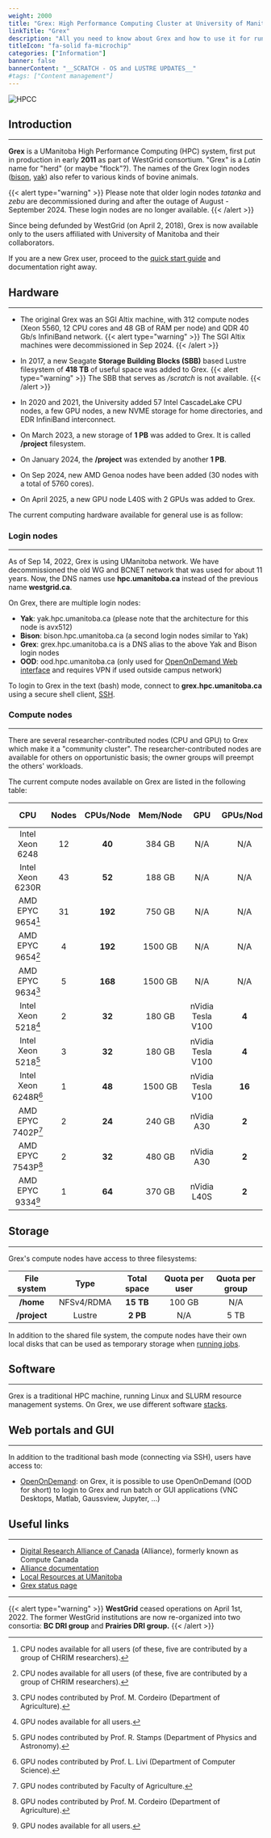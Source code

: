 ```yaml
---
weight: 2000
title: "Grex: High Performance Computing Cluster at University of Manitoba"
linkTitle: "Grex"
description: "All you need to know about Grex and how to use it for running jobs"
titleIcon: "fa-solid fa-microchip"
categories: ["Information"]
banner: false
bannerContent: "__SCRATCH - OS and LUSTRE UPDATES__"
#tags: ["Content management"]
---
```


![HPCC](/hpcc/grex-room-2025.png)

## Introduction
---

__Grex__ is a UManitoba High Performance Computing (HPC) system, first put in production in early __2011__ as part of WestGrid consortium. "Grex" is a _Latin_ name for "herd" (or maybe "flock"?). The names of the Grex login nodes ([bison](https://en.wikipedia.org/wiki/Bison "Bison"), [yak](https://en.wikipedia.org/wiki/Yak "Yak")) also refer to various kinds of bovine animals.

{{< alert type="warning" >}}
Please note that older login nodes  _tatanka_ and _zebu_ are decommissioned during and after the outage of August - September 2024. These login nodes are no longer available.
{{< /alert >}}

<!-- For more information, visit the updates [page](updates) -->

Since being defunded by WestGrid (on April 2, 2018), Grex is now available only to the users affiliated with University of Manitoba and their collaborators. 

<!--
The old WestGrid documentation, hosted on the WestGrid website became irrelevant after the Grex upgrade, so please visit Grex's current [documentation.](/) 
-->

<!--
Thus, if you are an experienced user in the previous "version" of Grex, you might benefit from reading this document: description of Grex [changes.](changes/linux-slurm-update)
-->

If you are a new Grex user, proceed to the [quick start guide](start-guide) and documentation right away.

## Hardware 
---

* The original Grex was an SGI Altix machine, with 312 compute nodes (Xeon 5560, 12 CPU cores and 48 GB of RAM per node) and QDR 40 Gb/s InfiniBand network. 
{{< alert type="warning" >}}
The SGI Altix machines were decommissioned in Sep 2024.
{{< /alert >}}

* In 2017, a new Seagate **Storage Building Blocks (SBB)** based Lustre filesystem of **418 TB** of useful space was added to Grex.
{{< alert type="warning" >}}
The SBB that serves as _/scratch_ is not available.
{{< /alert >}}

* In 2020 and 2021, the University added 57 Intel CascadeLake CPU nodes, a few GPU nodes, a new NVME storage for home directories, and EDR InfiniBand interconnect.

* On March 2023, a new storage of **1 PB** was added to Grex. It is called **/project** filesystem.

* On January 2024, the **/project** was extended by another **1 PB**.

* On Sep 2024, new AMD Genoa nodes have been added (30 nodes with a total of 5760 cores).

* On April 2025, a new GPU node L40S with 2 GPUs was added to Grex.

The current computing hardware available for general use is as follow:

### Login nodes
---

As of Sep 14, 2022, Grex is using UManitoba network. We have decommissioned the old WG and BCNET network that was used for about 11 years. Now, the DNS names use **hpc.umanitoba.ca** instead of the previous name **westgrid.ca**.

On Grex, there are multiple login nodes:

<!--
* __Bison__: bison.hpc.umanitoba.ca
* __Tatanka__: tatanka.hpc.umanitoba.ca
* __Grex__: grex.hpc.umanitoba.ca
-->
* __Yak__: yak.hpc.umanitoba.ca (please note that the architecture for this node is avx512)
* __Bison__: bison.hpc.umanitoba.ca (a second login nodes similar to Yak)
* __Grex__: grex.hpc.umanitoba.ca is a DNS alias to the above Yak and Bison login nodes
* __OOD__: ood.hpc.umanitoba.ca (only used for [OpenOnDemand Web interface](/ood) and requires VPN if used outside campus network)

To login to Grex in the text (bash) mode, connect to __grex.hpc.umanitoba.ca__  using a secure shell client, [SSH](connecting/#ssh). 


### Compute nodes
---

<!--
In addition to the original nodes, new skylake and AMD nodes have been added to Grex:
-->

There are several researcher-contributed nodes (CPU and GPU) to Grex which make it a "community cluster".
The researcher-contributed nodes are available for others on opportunistic basis; the owner groups will preempt the others' workloads.

The current compute nodes available on Grex are listed in the following table:

| CPU                      | Nodes | CPUs/Node | Mem/Node | GPU               | GPUs/Node | VMem/GPU | Network<br/>(InfiniBand) |
| :----------------------: | :---: | :-------: | :------: | :---------------: | :-------: | :------: | :----------------------: |
| Intel<br/>Xeon 6248      | 12    | **40**    | 384 GB   | N/A               | N/A       | N/A      | EDR 100GB/s              |
| Intel<br/>Xeon 6230R     | 43    | **52**    | 188 GB   | N/A               | N/A       | N/A      | EDR 100GB/s              |
| AMD<br/>EPYC 9654[^1]    | 31    | **192**   | 750 GB   | N/A               | N/A       | N/A      | HDR 200GB/s              |
| AMD<br/>EPYC 9654[^1]    |  4    | **192**   | 1500 GB  | N/A               | N/A       | N/A      | HDR 200GB/s              |
| AMD<br/>EPYC 9634[^2]    |  5    | **168**   | 1500 GB  | N/A               | N/A       | N/A      | HDR 100GB/s              |
| Intel<br/>Xeon 5218[^3]  |  2    | **32**    | 180 GB   | nVidia Tesla V100 | **4**     | 32 GB    | FDR 56GB/s               |
| Intel<br/>Xeon 5218[^4]  |  3    | **32**    | 180 GB   | nVidia Tesla V100 | **4**     | 16 GB    | FDR 56GB/s               |
| Intel<br/>Xeon 6248R[^5] |  1    | **48**    | 1500 GB  | nVidia Tesla V100 | **16**    | 32 GB    | EDR 100GB/s              |
| AMD<br/>EPYC 7402P[^6]   |  2    | **24**    | 240 GB   | nVidia A30        | **2**     | 24 GB    | EDR 100GB/s              |
| AMD<br/>EPYC 7543P[^7]   |  2    | **32**    | 480 GB   | nVidia A30        | **2**     | 24 GB    | EDR 100GB/s              |
| AMD<br/>EPYC 9334[^3]    |  1    | **64**    | 370 GB   | nVidia L40S       | **2**     | 48 GB    | HDR 200GB/s              |

[^1]: CPU nodes available for all users (of these, five are contributed by a group of CHRIM researchers).
[^2]: CPU nodes contributed by Prof. M. Cordeiro (Department of Agriculture).
[^3]: GPU nodes available for all users.
[^4]: GPU nodes contributed by Prof. R. Stamps (Department of Physics and Astronomy).
[^5]: GPU nodes contributed by Prof. L. Livi (Department of Computer Science).
[^6]: GPU nodes contributed by Faculty of Agriculture.
[^7]: GPU nodes contributed by Prof. M. Cordeiro (Department of Agriculture).

<!--
| Hardware            | Number of nodes | CPUs/Node | Mem/Node | Network |
| :-------:           | :-------------: | :-------: | :------: | :-----: |
| Intel CPU           | 12              | **40**    | 384 GB   | EDR 100GB/s IB interconnect |
| Intel 6230R         | 42              | **52**    | 188 GB   | EDR 100GB/s IB interconnect |
| AMD EPYC 9654       | 27              | **192**   | 750 GB   | HDR 200GB/s IB interconnect |
| AMD EPYC 9654       |  3              | **192**   | 1500 GB  | HDR 200GB/s IB interconnect |
| AMD EPYC 9634[^2]   |  5              | **168**   | 1500 GB  | HDR 100GB/s IB interconnect |
| Intel Xeon 5560[^1] | 312             | **12**    |  48 GB   | QDR 40GB/s IB interconnect  |
[^1]: Original Grex nodes: **slated for decommission in the near furure**
-->

<!--
### GPU nodes
---

There are also several researcher-contributed nodes (CPU and GPU) to Grex which make it a "community cluster". The researcher-contributed nodes are available for others on opportunistic basis; the owner groups will preempt the others' workloads.

| Hardware             | Number of nodes | GPUs/Node | CPUs/node |Mem/Node |
| :-------:            | :-------------: | :-------: | :-------: |:------: |
| GPU[^8]              | 2               | 4         | 32        | 192 GB  |
| 4 [V100-32 GB][^3]   | 2               | 4         | 32        | 187 GB  |
| 4 [V100-16 GB][^4]   | 3               | 4         | 32        | 187 GB  |
| 16 [V100-32 GB][^5]  | 1               | 16        | 48        | 1500 GB |
| AMD [A30][^6]        | 2               | 2         | 18        | 500 GB  |
| NVIDIA AMD [A30][^7] | 2               | 4         | 32        | 500 GB  |
| L40S[^8]             | 1               | 2         | 64        | 370 GB  |

[^3]: GPU nodes available for all users (general purpose).
[^4]: GPU nodes contributed by Prof. R. Stamps (Department of Physics and Astronomy).
[^5]: NVSwitch server contributed by Prof. L. Livi (Department of Computer Science).
[^6]: GPU nodes contributed by Faculty of Agriculture.
[^7]: GPU nodes contributed by Prof. M. Cordeiro (Department of Agriculture).
[^8]: GPU nodes for general purpose.  
-->
## Storage
---

Grex's compute nodes have access to three filesystems:

<!--
- __/home__ filesystem, NFSv4/RDMA, **15 TB** total usable, 100 GB / user quota.
- __/global/scratch__ filesystem, Lustre, **418 TB** total usable, 4 TB / user quota.
-->

| File system  | Type       | Total space | Quota per user | Quota per group |
| :----------: | :--------: | :---------: | :------------: | :-------------: |
| __/home__    | NFSv4/RDMA | **15 TB**   | 100 GB         | N/A             |
| __/project__ | Lustre     | **2 PB**    | N/A            | 5 TB            |

<!--
| __/global/scratch__ | Lustre      | **418 TB**   | 4 TB             |
-->

In addition to the shared file system, the compute nodes have their own local disks that can be used as temporary storage when [running jobs](running-jobs).

<!--
There is a **10 GB/s** Ethernet connection between Grex and [CANARIE](https://www.canarie.ca/network/) network.
-->

## Software
---

Grex is a traditional HPC machine, running Linux and SLURM resource management systems. On Grex, we use different software [stacks](software).

## Web portals and GUI
---

In addition to the traditional bash mode (connecting via SSH), users have access to:

* [OpenOnDemand](/ood): on Grex, it is possible to use OpenOnDemand (OOD for short) to login to Grex and run batch or GUI applications (VNC Desktops, Matlab, Gaussview, Jupyter, ...)

<!--
* __X2Go:__ for more information, visit the page, connect to Grex via [X2Go](connecting/#x2go)
-->

## Useful links
---

* [Digital Research Alliance of Canada](https://alliancecan.ca/) (Alliance), formerly known as Compute Canada
* [Alliance documentation](https://docs.alliancecan.ca/wiki/Main_Page)
* [Local Resources at UManitoba](localit)
* [Grex status page](https://grex-status.netlify.app)

---

{{< alert type="warning" >}}
__WestGrid__ ceased operations on April 1st, 2022. The former WestGrid institutions are now re-organized into two consortia: __BC DRI group__ and __Prairies DRI group.__
{{< /alert >}}

<!-- {{< treeview display="tree" />}} -->

<!-- Changes and update:
* Last revision: Sep 10, 2024.
-->
